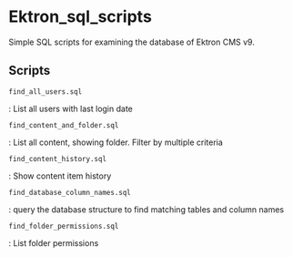 # Ektron_sql_scripts

Simple SQL scripts for examining the database of Ektron CMS v9.

## Scripts

`find_all_users.sql`

:   List all users with last login date

`find_content_and_folder.sql`

:   List all content, showing folder. Filter by multiple criteria

`find_content_history.sql`

:   Show content item history

`find_database_column_names.sql`

:   query the database structure to find matching tables and column names

`find_folder_permissions.sql`

:   List folder permissions